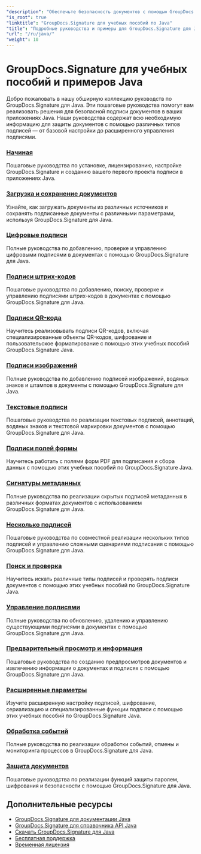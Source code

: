 ```yaml
---
"description": "Обеспечьте безопасность документов с помощью GroupDocs.Signature для Java — полные руководства по подписанию, проверке, обновлению, удалению подписей, извлечению метаданных и эффективному управлению документами в приложениях Java."
"is_root": true
"linktitle": "GroupDocs.Signature для учебных пособий по Java"
"title": "Подробные руководства и примеры для GroupDocs.Signature для Java"
"url": "/ru/java/"
"weight": 10
---
```


# GroupDocs.Signature для учебных пособий и примеров Java

Добро пожаловать в нашу обширную коллекцию руководств по GroupDocs.Signature для Java. Эти пошаговые руководства помогут вам реализовать решения для безопасной подписи документов в ваших приложениях Java. Наши руководства содержат всю необходимую информацию для защиты документов с помощью различных типов подписей — от базовой настройки до расширенного управления подписями.

### [Начиная](./getting-started/)
Пошаговые руководства по установке, лицензированию, настройке GroupDocs.Signature и созданию вашего первого проекта подписи в приложениях Java.

### [Загрузка и сохранение документов](./document-loading-saving/)
Узнайте, как загружать документы из различных источников и сохранять подписанные документы с различными параметрами, используя GroupDocs.Signature для Java.

### [Цифровые подписи](./digital-signatures/)
Полные руководства по добавлению, проверке и управлению цифровыми подписями в документах с помощью GroupDocs.Signature для Java.

### [Подписи штрих-кодов](./barcode-signatures/)
Пошаговые руководства по добавлению, поиску, проверке и управлению подписями штрих-кодов в документах с помощью GroupDocs.Signature для Java.

### [Подписи QR-кода](./qr-code-signatures/)
Научитесь реализовывать подписи QR-кодов, включая специализированные объекты QR-кодов, шифрование и пользовательское форматирование с помощью этих учебных пособий GroupDocs.Signature Java.

### [Подписи изображений](./image-signatures/)
Полные руководства по добавлению подписей изображений, водяных знаков и штампов в документы с помощью GroupDocs.Signature для Java.

### [Текстовые подписи](./text-signatures/)
Пошаговые руководства по реализации текстовых подписей, аннотаций, водяных знаков и текстовой маркировки документов с помощью GroupDocs.Signature для Java.

### [Подписи полей формы](./form-field-signatures/)
Научитесь работать с полями форм PDF для подписания и сбора данных с помощью этих учебных пособий по GroupDocs.Signature Java.

### [Сигнатуры метаданных](./metadata-signatures/)
Полные руководства по реализации скрытых подписей метаданных в различных форматах документов с использованием GroupDocs.Signature для Java.

### [Несколько подписей](./multiple-signatures/)
Пошаговые руководства по совместной реализации нескольких типов подписей и управлению сложными сценариями подписания с помощью GroupDocs.Signature для Java.

### [Поиск и проверка](./search-verification/)
Научитесь искать различные типы подписей и проверять подписи документов с помощью этих учебных пособий по GroupDocs.Signature Java.

### [Управление подписями](./signature-management/)
Полные руководства по обновлению, удалению и управлению существующими подписями в документах с помощью GroupDocs.Signature для Java.

### [Предварительный просмотр и информация](./preview-info/)
Пошаговые руководства по созданию предпросмотров документов и извлечению информации о документах и подписях с помощью GroupDocs.Signature для Java.

### [Расширенные параметры](./advanced-options/)
Изучите расширенную настройку подписей, шифрование, сериализацию и специализированные функции подписи с помощью этих учебных пособий по GroupDocs.Signature Java.

### [Обработка событий](./event-handling/)
Полные руководства по реализации обработки событий, отмены и мониторинга процессов в GroupDocs.Signature для Java.

### [Защита документов](./document-protection/)
Пошаговые руководства по реализации функций защиты паролем, шифрования и безопасности с помощью GroupDocs.Signature для Java.

## Дополнительные ресурсы

- [GroupDocs.Signature для документации Java](https://docs.groupdocs.com./)
- [GroupDocs.Signature для справочника API Java](https://reference.groupdocs.com./)
- [Скачать GroupDocs.Signature для Java](https://releases.groupdocs.com./)
- [Бесплатная поддержка](https://forum.groupdocs.com/)
- [Временная лицензия](https://purchase.groupdocs.com/temporary-license/)